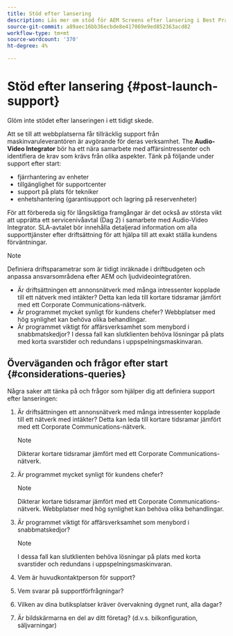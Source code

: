 ```yaml
---
title: Stöd efter lansering
description: Läs mer om stöd för AEM Screens efter lansering i Best Practices Guide.
source-git-commit: a89aec16bb36ecbde8e417069e9ed852363acd82
workflow-type: tm+mt
source-wordcount: '370'
ht-degree: 4%

---
```



# Stöd efter lansering {#post-launch-support}

Glöm inte stödet efter lanseringen i ett tidigt skede.

Att se till att webbplatserna får tillräcklig support från maskinvaruleverantören är avgörande för deras verksamhet. The **Audio-Video Integrator** bör ha ett nära samarbete med affärsintressenter och identifiera de krav som krävs från olika aspekter.
Tänk på följande under support efter start:

* fjärrhantering av enheter
* tillgänglighet för supportcenter
* support på plats för tekniker
* enhetshantering (garantisupport och lagring på reservenheter)

För att förbereda sig för långsiktiga framgångar är det också av största vikt att upprätta ett servicenivåavtal (Dag 2) i samarbete med Audio-Video Integrator. SLA-avtalet bör innehålla detaljerad information om alla supporttjänster efter driftsättning för att hjälpa till att exakt ställa kundens förväntningar.

>[!NOTE]
>
>Definiera driftsparametrar som är tidigt inräknade i driftbudgeten och anpassa ansvarsområdena efter AEM och ljudvideointegratören.
>
>* Är driftsättningen ett annonsnätverk med många intressenter kopplade till ett nätverk med intäkter? Detta kan leda till kortare tidsramar jämfört med ett Corporate Communications-nätverk.
>* Är programmet mycket synligt för kundens chefer? Webbplatser med hög synlighet kan behöva olika behandlingar.
>* Är programmet viktigt för affärsverksamhet som menybord i snabbmatskedjor? I dessa fall kan slutklienten behöva lösningar på plats med korta svarstider och redundans i uppspelningsmaskinvaran.

## Överväganden och frågor efter start {#considerations-queries}

Några saker att tänka på och frågor som hjälper dig att definiera support efter lanseringen:

1. Är driftsättningen ett annonsnätverk med många intressenter kopplade till ett nätverk med intäkter? Detta kan leda till kortare tidsramar jämfört med ett Corporate Communications-nätverk.
 
   >[!NOTE]
   >
   >Dikterar kortare tidsramar jämfört med ett Corporate Communications-nätverk.

1. Är programmet mycket synligt för kundens chefer?

   >[!NOTE]
   >
   >Dikterar kortare tidsramar jämfört med ett Corporate Communications-nätverk. Webbplatser med hög synlighet kan behöva olika behandlingar.

1. Är programmet viktigt för affärsverksamhet som menybord i snabbmatskedjor?

   >[!NOTE]
   >
   >I dessa fall kan slutklienten behöva lösningar på plats med korta svarstider och redundans i uppspelningsmaskinvaran.

1. Vem är huvudkontaktperson för support?

1. Vem svarar på supportförfrågningar?

1. Vilken av dina butiksplatser kräver övervakning dygnet runt, alla dagar?

1. Är bildskärmarna en del av ditt företag? (d.v.s. bilkonfiguration, säljvarningar)
